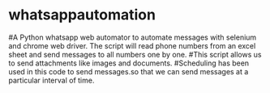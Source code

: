# whatsappautomation

#A Python whatsapp web automator to automate messages with selenium and chrome web driver. The script will read phone numbers from an excel sheet and send messages to all numbers one by one.
#This script allows us to send attachments like images and documents.
#Scheduling has been used in this code to send messages.so that we can send messages at a particular interval of time.

